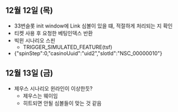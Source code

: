 
## 12월 12일 (목)

- 33번슬롯 init window에 Link 심볼이 있을 떄, 적절하게 처리되는 지 확인
- 티켓 사용 후 요청한 베팅인덱스 반환
- 빅윈 시나리오 스핀
	- TRIGGER_SIMULATED_FEATURE(tsf)
- {"spinStep":0,"casinoUuid":"uid2","slotId":"NSC_00000010"}

## 12월 13일 (금)

- 제우스 시나리오 윈라인이 이상한듯?
	- 제우스는 웨이임
	- 히트되면 안될 심볼들이 맞는 것 같음